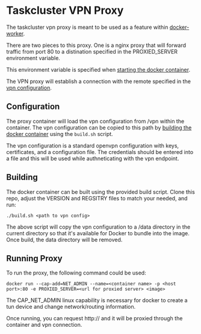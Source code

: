 # Taskcluster VPN Proxy

The taskcluster vpn proxy is meant to be used as a feature within
[docker-worker](https://github.com/taskcluster/docker-worker). 

There are two pieces to this proxy.  One is a nginx proxy that will forward traffic
from port 80 to a distination specified in the PROXIED_SERVER environment variable.

This environment variable is specified when [starting the docker container](#running-proxy).

The VPN proxy will establish a connection with the remote specified
in the [vpn configuration](#configuration).


## Configuration

The proxy container will load the vpn configuration from /vpn within the container.
The vpn configuration can be copied to this path by [building the docker container](#building)
using the `build.sh` script.

The vpn configuration is a standard openvpn configuration with keys, certificates,
and a configuration file.  The credentials should be entered into a file and this
will be used while authneticating with the vpn endpoint.


## Building

The docker container can be built using the provided build script.  Clone this repo, adjust
the VERSION and REGSITRY files to match your needed, and run:

```
./build.sh <path to vpn config>
```

The above script will copy the vpn configuration to a /data directory in the
current directory so that it's available for Docker to bundle into the image.
Once build, the data directory will be removed.

## Running Proxy

To run the proxy, the following command could be used:

```
docker run --cap-add=NET_ADMIN --name=<container name> -p <host port>:80 -e PROXIED_SERVER=<url for proxied server> <image>
```

The CAP_NET_ADMIN linux capability is necessary for docker to create a tun device
and change network/routing information.

Once running, you can request http://<container name> and it will be proxied through
the container and vpn connection.


